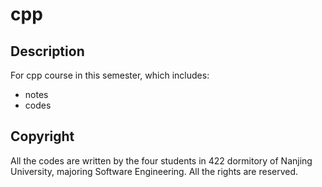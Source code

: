 # cpp
## Description
For cpp course in this semester, which includes:
* notes
* codes
## Copyright
All the codes are written by the four students in 422 dormitory of Nanjing University, majoring Software Engineering.
All the rights are reserved.